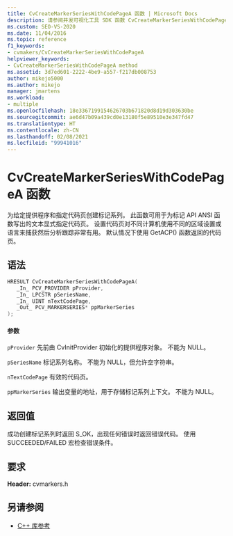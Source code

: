 ```yaml
---
title: CvCreateMarkerSeriesWithCodePageA 函数 | Microsoft Docs
description: 请参阅并发可视化工具 SDK 函数 CvCreateMarkerSeriesWithCodePageA（C 库）的参考信息。
ms.custom: SEO-VS-2020
ms.date: 11/04/2016
ms.topic: reference
f1_keywords:
- cvmakers/CvCreateMarkerSeriesWithCodePageA
helpviewer_keywords:
- CvCreateMarkerSeriesWithCodePageA method
ms.assetid: 3d7ed601-2222-4be9-a557-f217db008753
author: mikejo5000
ms.author: mikejo
manager: jmartens
ms.workload:
- multiple
ms.openlocfilehash: 18e3367199154626703b671820d8d19d303630be
ms.sourcegitcommit: ae6d47b09a439cd0e13180f5e89510e3e347fd47
ms.translationtype: HT
ms.contentlocale: zh-CN
ms.lasthandoff: 02/08/2021
ms.locfileid: "99941016"
---
```

# <a name="cvcreatemarkerserieswithcodepagea-function"></a>CvCreateMarkerSeriesWithCodePageA 函数
为给定提供程序和指定代码页创建标记系列。 此函数可用于为标记 API ANSI 函数写出的文本显式指定代码页。 设置代码页对不同计算机使用不同的区域设置或语言来捕获然后分析跟踪非常有用。 默认情况下使用 GetACP() 函数返回的代码页。

## <a name="syntax"></a>语法

```C
HRESULT CvCreateMarkerSeriesWithCodePageA(
   _In_ PCV_PROVIDER pProvider,
   _In_ LPCSTR pSeriesName,
   _In_ UINT nTextCodePage,
   _Out_ PCV_MARKERSERIES* ppMarkerSeries
);
```

#### <a name="parameters"></a>参数
 `pProvider` 先前由 CvInitProvider 初始化的提供程序对象。 不能为 NULL。

 `pSeriesName` 标记系列名称。 不能为 NULL，但允许空字符串。

 `nTextCodePage` 有效的代码页。

 `ppMarkerSeries` 输出变量的地址，用于存储标记系列上下文。 不能为 NULL。

## <a name="return-value"></a>返回值
 成功创建标记系列时返回 S_OK，出现任何错误时返回错误代码。 使用 SUCCEEDED/FAILED 宏检查错误条件。

## <a name="requirements"></a>要求
 **Header:** cvmarkers.h

## <a name="see-also"></a>另请参阅
- [C++ 库参考](../profiling/cpp-library-reference.md)